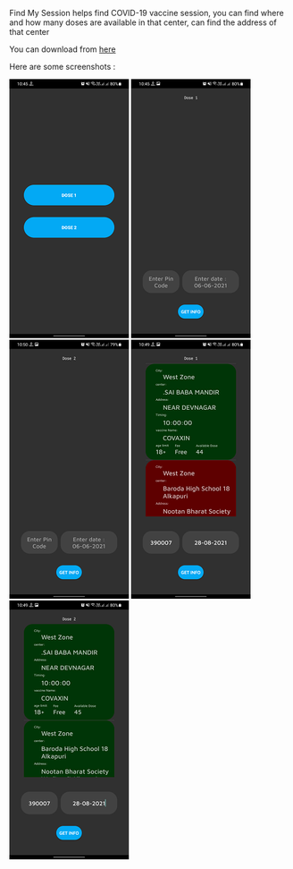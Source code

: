 Find My Session helps find COVID-19 vaccine session, you can find where and how many doses are available in that center, can find the address of that center

You can download from [here](https://drive.google.com/file/d/1FODNwX1tiLT-528mH5dFBfRFkSrt4yoX/view?usp=sharing)

Here are some screenshots : 



![Alt text](https://github.com/SuzanGhoniya/SessionFindme/blob/main/screenshot/2.png)
![Alt text](https://github.com/SuzanGhoniya/SessionFindme/blob/main/screenshot/3.png)
![Alt text](https://github.com/SuzanGhoniya/SessionFindme/blob/main/screenshot/4.png)
![Alt text](https://github.com/SuzanGhoniya/SessionFindme/blob/main/screenshot/5.png)
![Alt text](https://github.com/SuzanGhoniya/SessionFindme/blob/main/screenshot/6.png)
 
